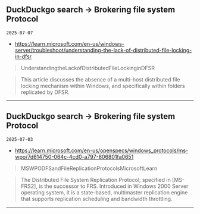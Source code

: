 ## DuckDuckgo search -> Brokering file system Protocol
`2025-07-07`

* https://learn.microsoft.com/en-us/windows-server/troubleshoot/understanding-the-lack-of-distributed-file-locking-in-dfsr

<blockquote>
 UnderstandingtheLackofDistributedFileLockinginDFSR
</blockquote>
<blockquote>
This article discusses the absence of a multi-host distributed file locking mechanism within Windows, and specifically within folders replicated by DFSR.
</blockquote>

---

## DuckDuckgo search -> Brokering file system Protocol
`2025-07-03`

* https://learn.microsoft.com/en-us/openspecs/windows_protocols/ms-wpo/7d614750-064c-4cd0-a797-806801fa0651

<blockquote>
 MSWPODFSandFileReplicationProtocolsMicrosoftLearn
</blockquote>
<blockquote>
The Distributed File System Replication Protocol, specified in [MS-FRS2], is the successor to FRS. Introduced in Windows 2000 Server operating system, it is a state-based, multimaster replication engine that supports replication scheduling and bandwidth throttling.
</blockquote>

---

